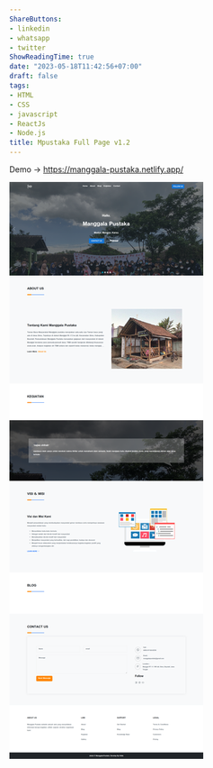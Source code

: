 ```yaml
---
ShareButtons:
- linkedin
- whatsapp
- twitter
ShowReadingTime: true
date: "2023-05-18T11:42:56+07:00"
draft: false
tags:
- HTML
- CSS
- javascript
- ReactJs
- Node.js
title: Mpustaka Full Page v1.2
---
```


Demo -> https://manggala-pustaka.netlify.app/

![MpustakaFullPagev1.2](./MpustakaFullPagev1.2.png)

